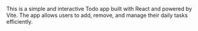 This is a simple and interactive Todo app built with React and powered by Vite. The app allows users to add, remove, and manage their daily tasks efficiently.
